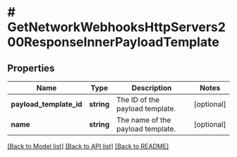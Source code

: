# # GetNetworkWebhooksHttpServers200ResponseInnerPayloadTemplate

## Properties

Name | Type | Description | Notes
------------ | ------------- | ------------- | -------------
**payload_template_id** | **string** | The ID of the payload template. | [optional]
**name** | **string** | The name of the payload template. | [optional]

[[Back to Model list]](../../README.md#models) [[Back to API list]](../../README.md#endpoints) [[Back to README]](../../README.md)

